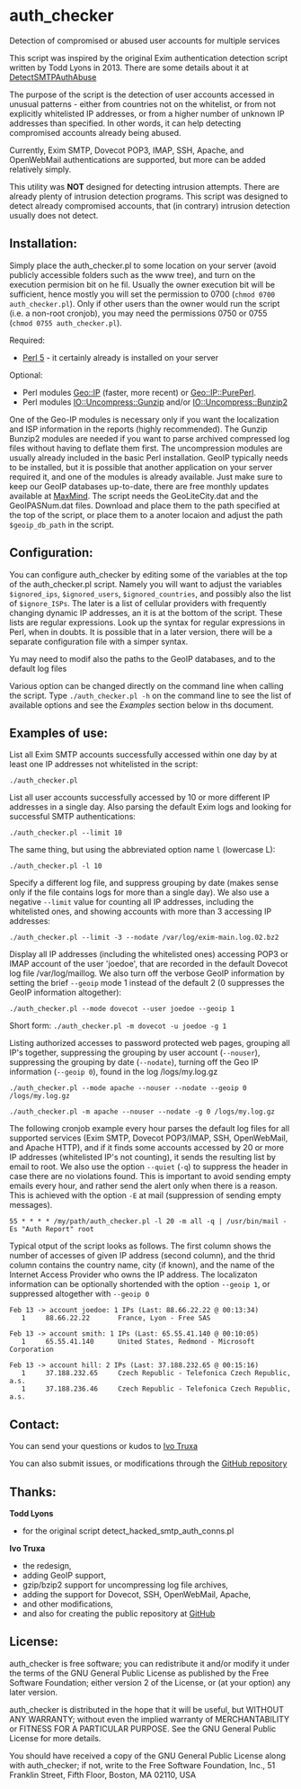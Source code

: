 auth_checker
============

Detection of compromised or abused user accounts for multiple services

This script was inspired by the original Exim authentication detection script written by Todd Lyons in 2013. There are some details about it at [DetectSMTPAuthAbuse](https://github.com/Exim/exim/wiki/DetectSMTPAuthAbuse)

The purpose of the script is the detection of user accounts accessed in unusual patterns - either from countries not on the whitelist, or from not explicitly whitelisted IP addresses, or from a higher number of unknown IP addresses than specified. In other words, it can help detecting compromised accounts already being abused.

Currently, Exim SMTP, Dovecot POP3, IMAP, SSH, Apache, and OpenWebMail authentications are supported, but more can be added relatively simply.

This utility was **NOT** designed for detecting intrusion attempts. There are already plenty of intrusion detection programs. This script was designed to detect already compromised accounts, that (in contrary) intrusion detection usually does not detect.


Installation:
-------------

Simply place the auth\_checker.pl to some location on your server (avoid publicly accessible folders such as the www tree), and turn on the execution permision bit on he fil. Usually the owner execution bit will be sufficient, hence mostly you will set the permission to 0700 (`chmod 0700 auth_checker.pl`). Only if other users than the owner would run the script (i.e. a non-root cronjob), you may need the permissions 0750 or 0755 (`chmod 0755 auth_checker.pl`).

Required:
- [Perl 5](http://www.perl.org/) - it certainly already is installed on your server
 
Optional:
- Perl modules [Geo::IP](http://search.cpan.org/~borisz/Geo-IP-1.43/lib/Geo/IP.pm) (faster, more recent) or [Geo::IP::PurePerl](http://search.cpan.org/~borisz/Geo-IP-PurePerl-1.25/lib/Geo/IP/PurePerl.pm). 
- Perl modules [IO::Uncompress::Gunzip](http://search.cpan.org/search?query=Gunzip&mode=module) and/or [IO::Uncompress::Bunzip2](http://search.cpan.org/search?query=Bunzip2&mode=module)

One of the Geo-IP modules is necessary only if you want the localization and ISP information in the reports (highly recommended). The Gunzip Bunzip2 modules are needed if you want to parse archived compressed log files without having to deflate them first. The uncompression modules are usually already included in the basic Perl installation. GeoIP typically needs to be installed, but it is possible that another application on your server required it, and one of the modules is already available. Just make sure to keep our GeoIP databases up-to-date, there are free monthly updates available at [MaxMind](http://dev.maxmind.com/geoip/geolite). The script needs the GeoLiteCity.dat and the GeoIPASNum.dat files. Download and place them to the path specified at the top of the script, or place them to a anoter locaion and adjust the path `$geoip_db_path` in the script.


Configuration:
--------------

You can configure auth\_checker by editing some of the variables at the top of the auth\_checker.pl script. Namely you will want to adjust the variables `$ignored_ips`, `$ignored_users`, `$ignored_countries`, and possibly also the list of `$ignore_ISPs`. The later is a list of cellular providers with frequently changing dynamic IP addresses, an it is at the bottom of the script. These lists are regular expressions. Look up the syntax for regular expressions in Perl, when in doubts. It is possible that in a later version, there will be a separate configuration file with a simper syntax.

Yu may need to modif also the paths to the GeoIP databases, and to the default log files

Various option can be changed directly on the command line when calling the script. Type `./auth_checker.pl -h` on the command line to see the list of available options and see the *Examples* section below in ths document.


Examples of use:
----------------

List all Exim SMTP accounts successfully accessed within one day by at least one IP addresses not whitelisted in the script:

`./auth_checker.pl`

List all user accounts successfully accessed by 10 or more different IP addresses in a single day. Also parsing the default Exim logs and looking for successful SMTP authentications:

`./auth_checker.pl --limit 10`

The same thing, but using the abbreviated option name `l` (lowercase L):

`./auth_checker.pl -l 10`

Specify a different log file, and suppress grouping by date (makes sense only if the file contains logs for more than a single day). We also use a negative `--limit` value for counting all IP addresses, including the whitelisted ones, and showing accounts with more than 3 accessing IP addresses:

`./auth_checker.pl --limit -3 --nodate /var/log/exim-main.log.02.bz2`

Display all IP addresses (including the whitelisted ones) accessing POP3 or IMAP account of the user 'joedoe', that are recorded in the default Dovecot log file /var/log/maillog. We also turn off the verbose GeoIP information by setting the brief `--geoip` mode 1 instead of the default 2 (0 suppresses the GeoIP information altogether):

`./auth_checker.pl --mode dovecot --user joedoe --geoip 1`

Short form: `./auth_checker.pl -m dovecot -u joedoe -g 1`

Listing authorized accesses to password protected web pages, grouping all IP's together, suppressing the grouping by user account (`--nouser`), suppressing the grouping by date (`--nodate`), turning off the Geo IP information (`--geoip 0`), found in the log /logs/my.log.gz

`./auth_checker.pl --mode apache --nouser --nodate --geoip 0 /logs/my.log.gz`

`./auth_checker.pl -m apache --nouser --nodate -g 0 /logs/my.log.gz`

The following cronjob example every hour parses the default log files for all supported services (Exim SMTP, Dovecot POP3/IMAP, SSH, OpenWebMail, and Apache HTTP), and if it finds some accounts accessed by 20 or more IP addresses (whitelisted IP's not counting), it sends the resulting list by email to root. We also use the option `--quiet` (`-q`) to suppress the header in case there are no violations found. This is important to avoid sending empty emails every hour, and rather send the alert only when there is a reason. This is achieved with the option `-E` at mail (suppression of sending empty messages).

`55 * * * * /my/path/auth_checker.pl -l 20 -m all -q | /usr/bin/mail -Es "Auth Report" root`


Typical otput of the script looks as follows. The first column shows the number of accesses of given IP address (second column), and the thrid column contains the country name, city (if known), and the name of the Internet Access Provider who owns the IP address. The localizaton information can be optionally shortended with the option `--geoip 1`, or suppressed altogether with `--geoip 0`

```
Feb 13 -> account joedoe: 1 IPs (Last: 88.66.22.22 @ 00:13:34)
   1     88.66.22.22       France, Lyon - Free SAS
 
Feb 13 -> account smith: 1 IPs (Last: 65.55.41.140 @ 00:10:05)
   1     65.55.41.140      United States, Redmond - Microsoft Corporation

Feb 13 -> account hill: 2 IPs (Last: 37.188.232.65 @ 00:15:16)
   1     37.188.232.65     Czech Republic - Telefonica Czech Republic, a.s.
   1     37.188.236.46     Czech Republic - Telefonica Czech Republic, a.s.
```


Contact:
--------

You can send your questions or kudos to [Ivo Truxa](mailto:truxa@truxoft.com)

You can also submit issues, or modifications through the [GitHub repository](https://github.com/truxoft/auth_checker/)


Thanks:
-------

**Todd Lyons** 
   - for the original script detect_hacked_smtp_auth_conns.pl

**Ivo Truxa**  
   - the redesign, 
   - adding GeoIP support, 
   - gzip/bzip2 support for uncompressing log file archives, 
   - adding the support for Dovecot, SSH, OpenWebMail, Apache, 
   - and other modifications, 
   - and also for creating the public repository at [GitHub](https://github.com/truxoft/auth_checker)


License:
--------

auth_checker is free software; you can redistribute it and/or modify it under the terms of the GNU General Public License as published by the Free Software Foundation; either version 2 of the License, or (at your option) any later
version.

auth_checker is distributed in the hope that it will be useful, but WITHOUT ANY WARRANTY; without even the implied warranty of MERCHANTABILITY or FITNESS FOR A PARTICULAR PURPOSE. See the GNU General Public License for more details.

You should have received a copy of the GNU General Public License along with auth_checker; if not, write to the Free Software Foundation, Inc., 51 Franklin Street, Fifth Floor, Boston, MA 02110, USA

